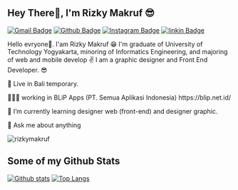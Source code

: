 
## Hey There👋, I'm Rizky Makruf 😎
[![Gmail Badge](https://img.shields.io/badge/-armppy8@gmail.com-c14438?style=flat&logo=Gmail&logoColor=white&link=mailto:armppy8@gmail.com)](mailto:armppy8@gmail.com) [![Github Badge](https://img.shields.io/badge/-rizkymakruf-grey?style=flat&logo=github&logoColor=white&link=https://github.com/rizkymakruf/)](https://www.github.com/rizkymakruf/) [![Instagram Badge](https://img.shields.io/badge/-rizkyruff-purple?style=flat&logo=instagram&logoColor=white&link=https://instagram.com/rizkyruff/)](https://www.instagram.com/rizkyruff/) [![linkin Badge](https://img.shields.io/badge/-rizkyruff-blue?style=flat&logo=linkedin&logoColor=white&link=https://www.linkedin.com/in/rizkimakruf/)](https://www.linkedin.com/in/rizkimakruf/) 

<p align='left'>Hello evryone👋. I'am Rizky Makruf 😁 I'm graduate of University of Technology Yogyakarta, minoring of Informatics Engineering, and majoring of web and mobile develop ✌ I am a graphic designer and Front End Developer. 😎 
  
<p>📍 Live in Bali temporary.
<p>👨🏽‍💻 working in BLiP Apps (PT. Semua Aplikasi Indonesia) https://blip.net.id/
<p>🌱 I’m currently learning designer web (front-end) and designer graphic.</p>
<p>💬 Ask me about anything</p>

<!-- ## Graphic Designer and WEB Developer -->
<p align=left> 
  <img src=https://komarev.com/ghpvc/?username=rizkymakruf alt=rizkymakruf /> 
</p>


## Some of my Github Stats
[![Github stats](https://github-readme-stats.vercel.app/api?username=rizkymakruf&show_icons=true&include_all_commits=true)](https://github.com/rizkymakruf/github-readme-stats)
[![Top Langs](https://github-readme-stats.vercel.app/api/top-langs/?username=rizkymakruf&layout=compact)](https://github.com/rizkymakruf/github-readme-stats) 

<!-- [![Readme Card](https://github-readme-stats.vercel.app/api/pin/?username=rizkymakruf&repo=web-portofolio)](https://github.com/rizkymakruf/web-portofolio) -->
<!-- [![Readme Card](https://github-readme-stats.vercel.app/api/pin/?username=rizkymakruf&repo=Fluffy-Android-Application)](https://github.com/rizkymakruf/Fluffy-Android-Application) -->



